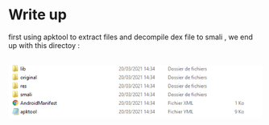 # Write up 

first using apktool to extract files and decompile dex file to smali , we end up with this directoy : 

<br/>
<img src="apkoutput.PNG"/> 

